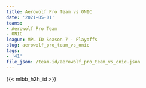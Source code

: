 ```yaml
---
title: Aerowolf Pro Team vs ONIC
date: '2021-05-01'
teams:
- Aerowolf Pro Team
- ONIC
league: MPL ID Season 7 - Playoffs
slug: aerowolf_pro_team_vs_onic
tags:
- '41'
file_json: /team-id/aerowolf_pro_team_vs_onic.json
---
```


{{< mlbb_h2h_id >}}
